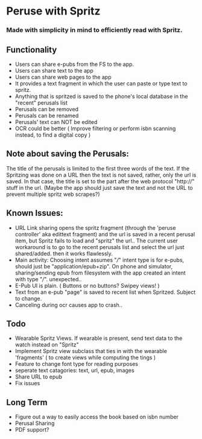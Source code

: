 # Peruse with Spritz
### Made with simplicity in mind to efficiently read with Spritz.

## Functionality 
- Users can share e-pubs from the FS to the app.
- Users can share text to the app
- Users can share web pages to the app
- It provides a text fragment in which the user can paste or type text to spritz.
- Anything that is spritzed is saved to the phone's local database in the "recent" perusals list
- Perusals can be removed
- Perusals can be renamed
- Perusals' text can NOT be edited
- OCR could be better ( Improve filtering or perform isbn scanning instead, to find a digital copy )

## Note about saving the Perusals:
The title of the perusals is limited to the first three words of the text.
If the Spritzing was done on a URL then the text is not saved, rather, only
the url is saved. In that case, the title is set to the part after the web protocol
"http://" stuff in the url. (Maybe the app should just save the text and not the
URL to prevent multiple spritz web scrapes?)

## Known Issues:
- URL Link sharing opens the spritz fragment (through the 'peruse controller' aka edittext fragment) and the url is saved in a recent perusal item, but Spritz fails to load and "spritz" the url.. The current user workaround is to go to the recent perusals list and select the url just shared/added. then it works flawlessly. 
- Main activity: Choosing intent assumes "*/*" intent type is for e-pubs, should just be "application/epub+zip". On phone and simulator, sharing/sending epub from filesystem with the app created an intent with type "*/*". unexpected..
- E-Pub UI is plain. ( Buttons or no buttons? Swipey views! )
- Text from an e-pub "page" is saved to recent list when Spritzed. Subject to change.
- Canceling during ocr causes app to crash..

## Todo
- Wearable Spritz Views. If wearable is present, send text data to the watch instead on "Spritz"
- Implement Spritz view subclass that ties in with the wearable 'fragments' ( to create views while computing the tings )
- Feature to change font type for reading purposes
- seperate text catagories: text, url, epub, images
- Share URL to epub
- Fix issues

## Long Term
- Figure out a way to easily access the book based on isbn number
- Perusal Sharing 
- PDF support?

